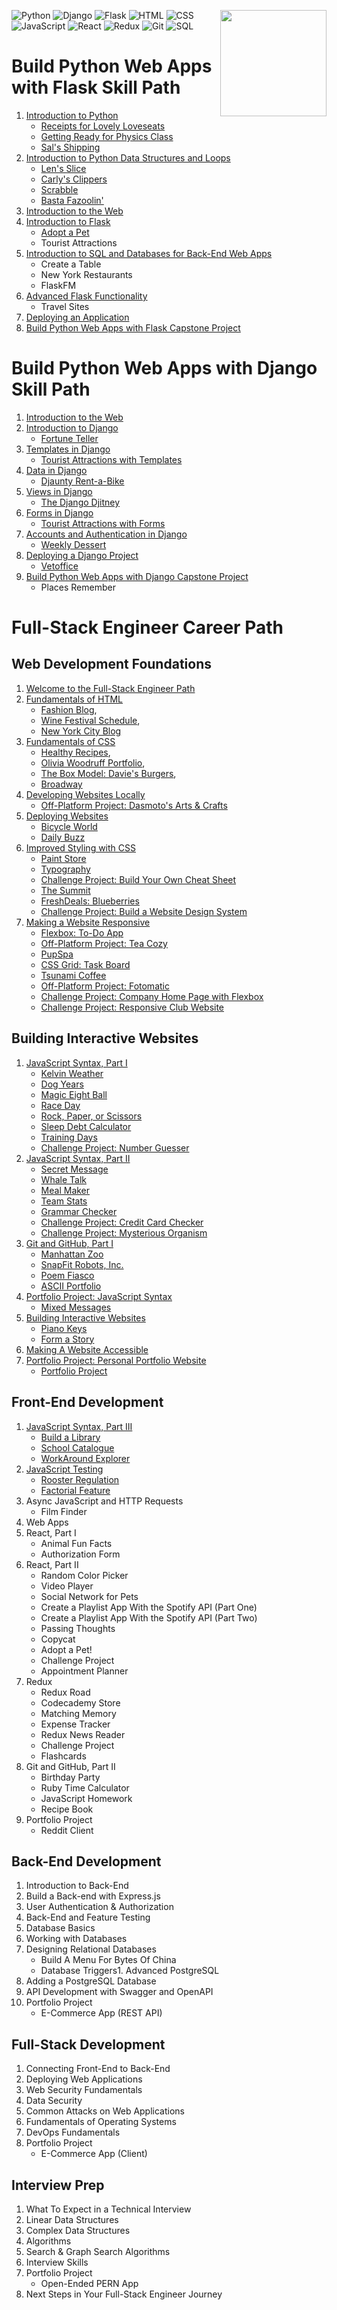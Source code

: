[<img src="https://github.com/Codecademy/learn-cpp/blob/master/logo.png" align="right" width=170;>](https://www.codecademy.com)

![Python](https://img.shields.io/badge/-Python-blue?style=flat-square&logo=python&logoColor=white)
![Django](https://img.shields.io/badge/-Django-green?style=flat-square&logo=django&logoColor=white)
![Flask](https://img.shields.io/badge/-Flask-lightgrey?style=flat-square&logo=flask&logoColor=white)
![HTML](https://img.shields.io/badge/-HTML-orange?style=flat-square&logo=html5&logoColor=white)
![CSS](https://img.shields.io/badge/-CSS-blueviolet?style=flat-square&logo=css3&logoColor=white)
![JavaScript](https://img.shields.io/badge/-JavaScript-yellow?style=flat-square&logo=javascript&logoColor=white)
![React](https://img.shields.io/badge/-React-blue?style=flat-square&logo=react&logoColor=white)
![Redux](https://img.shields.io/badge/-Redux-purple?style=flat-square&logo=redux&logoColor=white)
![Git](https://img.shields.io/badge/-Git-orange?style=flat-square&logo=git&logoColor=white)
![SQL](https://img.shields.io/badge/-SQL-lightgrey?style=flat-square&logo=sql&logoColor=white)

# Build Python Web Apps with Flask Skill Path

1. [Introduction to Python](flask-introduction-to-python)
    * [Receipts for Lovely Loveseats](flask-introduction-to-python/furniture-store.py)
    * [Getting Ready for Physics Class](flask-introduction-to-python/physics-class.py)
    * [Sal's Shipping](flask-introduction-to-python/shipping.py)
1. [Introduction to Python Data Structures and Loops](flask-python-data-structures-loops)
    * [Len's Slice](flask-python-data-structures-loops/lens-slice.py)
    * [Carly's Clippers](flask-python-data-structures-loops/carlys-clippers.py)
    * [Scrabble](flask-python-data-structures-loops/scrabble.py)
    * [Basta Fazoolin'](flask-python-data-structures-loops/basta-fazoolin.py)
1. [Introduction to the Web](flask-introduction-to-the-web)
1. [Introduction to Flask](introduction-to-flask)
    * [Adopt a Pet](introduction-to-flask/adopt-a-pet)
    * Tourist Attractions
1. [Introduction to SQL and Databases for Back-End Web Apps](flask-sql-databases)
    * Create a Table
    * New York Restaurants
    * FlaskFM
1. [Advanced Flask Functionality](flask-advanced-functionality)
    * Travel Sites
1. [Deploying an Application](flask-deploying)
1. [Build Python Web Apps with Flask Capstone Project](flask-capstone-project)

# Build Python Web Apps with Django Skill Path

1. [Introduction to the Web](django-introduction-to-the-web)
1. [Introduction to Django](introduction-to-django)
    * [Fortune Teller](introduction-to-django/fortuneteller)
1. [Templates in Django](templates-in-django)
    * [Tourist Attractions with Templates](templates-in-django/touristAttractions)
1. [Data in Django](data-in-django)
    * [Djaunty Rent-a-Bike](data-in-django/BikeRental)
1. [Views in Django](views-in-django)
    * [The Django Djitney](views-in-django/djangodjitney)
1. [Forms in Django](forms-in-django)
    * [Tourist Attractions with Forms](forms-in-django/touristAttractions)
1. [Accounts and Authentication in Django](accounts-and-authentication-in-django)
    * [Weekly Dessert](accounts-and-authentication-in-django/cafeteria)
1. [Deploying a Django Project](deploying-a-django-project)
    * [Vetoffice](deploying-a-django-project/djangovet)
1. [Build Python Web Apps with Django Capstone Project](django-capstone-project)
    * Places Remember

# Full-Stack Engineer Career Path

## Web Development Foundations

1. [Welcome to the Full-Stack Engineer Path](welcome-to-the-full-stack-engineer-path)
1. [Fundamentals of HTML](fundamentals-of-html)
    * [Fashion Blog](https://datttrian.github.io/codecademy/fundamentals-of-html/html-fashion-blog/index.html), 
    * [Wine Festival Schedule](https://datttrian.github.io/codecademy/fundamentals-of-html/html-wine-festival-schedule/index.html), 
    * [New York City Blog](https://datttrian.github.io/codecademy/fundamentals-of-html/semantic-html-nyc-blog/index.html)
1. [Fundamentals of CSS](fundamentals-of-css)
    * [Healthy Recipes](https://datttrian.github.io/codecademy/fundamentals-of-css/css-selectors-1/index.html), 
    * [Olivia Woodruff Portfolio](https://datttrian.github.io/codecademy/fundamentals-of-css/css-visual-rules-project/index.html), 
    * [The Box Model: Davie's Burgers](https://datttrian.github.io/codecademy/fundamentals-of-css/box-model-on/index.html), 
    * [Broadway](https://datttrian.github.io/codecademy/fundamentals-of-css/broadway-design/index.html)
1. [Developing Websites Locally](developing-websites-locally)
    * [Off-Platform Project: Dasmoto's Arts & Crafts](https://datttrian.github.io/codecademy/developing-websites-locally/dasmoto/index.html)
1. [Deploying Websites](deploying-websites)
    * [Bicycle World](deploying-websites/bicycle-world)
    * [Daily Buzz](deploying-websites/daily-buzz)
1. [Improved Styling with CSS](improved-styling-with-css)
    * [Paint Store](https://datttrian.github.io/codecademy/improved-styling-with-css/color-paint-store/index.html)
    * [Typography](https://datttrian.github.io/codecademy/improved-styling-with-css/typography-ii/index.html)
    * [Challenge Project: Build Your Own Cheat Sheet](https://datttrian.github.io/codecademy/improved-styling-with-css/independent-project-html-documentation/index.html)
    * [The Summit](https://datttrian.github.io/codecademy/improved-styling-with-css/links-buttons-prj/index.html)
    * [FreshDeals: Blueberries](https://datttrian.github.io/codecademy/improved-styling-with-css/ui-breadcrumb-proj/index.html)
    * [Challenge Project: Build a Website Design System](https://datttrian.github.io/codecademy/improved-styling-with-css/independent-project-web-design-system/index.html)
1. [Making a Website Responsive](making-a-website-responsive)
    * [Flexbox: To-Do App](https://datttrian.github.io/codecademy/making-a-website-responsive/flexbox-to---do-app/index.html)
    * [Off-Platform Project: Tea Cozy](https://datttrian.github.io/codecademy/making-a-website-responsive/tea-cozy/index.html)
    * [PupSpa](https://datttrian.github.io/codecademy/making-a-website-responsive/pupspa/index.html)
    * [CSS Grid: Task Board](https://datttrian.github.io/codecademy/making-a-website-responsive/css-grid-task-board/index.html)
    * [Tsunami Coffee](https://datttrian.github.io/codecademy/making-a-website-responsive/tsunami-coffee/index.html)
    * [Off-Platform Project: Fotomatic](https://datttrian.github.io/codecademy/making-a-website-responsive/f1-2-c1p1-fotomatic/index.html)
    * [Challenge Project: Company Home Page with Flexbox](https://datttrian.github.io/codecademy/making-a-website-responsive/company-page-with-flexbox/index.html)
    * [Challenge Project: Responsive Club Website](https://datttrian.github.io/codecademy/making-a-website-responsive/responsive-club-website/index.html) 

## Building Interactive Websites

1. [JavaScript Syntax, Part I](javascript-syntax-part-i)
    * [Kelvin Weather](javascript-syntax-part-i/kelvin-weather-javascript)
    * [Dog Years](javascript-syntax-part-i/dog-years-javascript)
    * [Magic Eight Ball](javascript-syntax-part-i/magic-eight-ball-1)
    * [Race Day](javascript-syntax-part-i/race-day)
    * [Rock, Paper, or Scissors](javascript-syntax-part-i/rock-paper-scissors-javascript)
    * [Sleep Debt Calculator](javascript-syntax-part-i/sleep-debt-calculator)
    * [Training Days](javascript-syntax-part-i/training-days)
    * [Challenge Project: Number Guesser](https://datttrian.github.io/codecademy/javascript-syntax-part-i/number-guesser-independent-practice/index.html)
1. [JavaScript Syntax, Part II](javascript-syntax-part-ii)
    * [Secret Message](javascript-syntax-part-ii/secret-message)
    * [Whale Talk](javascript-syntax-part-ii/whale-talk)
    * [Meal Maker](javascript-syntax-part-ii/meal-maker)
    * [Team Stats](javascript-syntax-part-ii/team-stats)
    * [Grammar Checker](javascript-syntax-part-ii/mini-linter)
    * [Challenge Project: Credit Card Checker](javascript-syntax-part-ii/credit-card-checker)
    * [Challenge Project: Mysterious Organism](javascript-syntax-part-ii/mysterious-organism)
1. [Git and GitHub, Part I](git-and-github-part-i)
    * [Manhattan Zoo](git-and-github-part-i/manhattan-zoo)
    * [SnapFit Robots, Inc.](git-and-github-part-i/snapfit-robots)
    * [Poem Fiasco](git-and-github-part-i/poem-fiasco)
    * [ASCII Portfolio](git-and-github-part-i/ascii-portfolio)
1. [Portfolio Project: JavaScript Syntax](portfolio-project-javascript-syntax)
    * [Mixed Messages](portfolio-project-javascript-syntax/mixed-messages)
1. [Building Interactive Websites](building-interactive-websites)
    * [Piano Keys](https://datttrian.github.io/codecademy/building-interactive-websites/piano-keys/index.html)
    * [Form a Story](https://datttrian.github.io/codecademy/building-interactive-websites/form-a-story/index.html)
1. [Making A Website Accessible](making-a-website-accessible)
1. [Portfolio Project: Personal Portfolio Website](portfolio-project-personal-portfolio-website)
    * [Portfolio Project](https://datttrian.github.io/codecademy/portfolio-project-personal-portfolio-website/portfolio-website/index.html)

## Front-End Development

1. [JavaScript Syntax, Part III](javascript-syntax-part-iii)
    * [Build a Library](javascript-syntax-part-iii/build-a-library)
    * [School Catalogue](javascript-syntax-part-iii/school-catalog)
    * [WorkAround Explorer](https://datttrian.github.io/codecademy/javascript-syntax-part-iii/es6-modules-workaround/index.html)
1. [JavaScript Testing](javascript-testing)
    * [Rooster Regulation](javascript-testing/rooster-regulation)
    * [Factorial Feature](javascript-testing/factorial)
1. Async JavaScript and HTTP Requests
    * Film Finder
1. Web Apps
1. React, Part I
    * Animal Fun Facts
    * Authorization Form
1. React, Part II
    * Random Color Picker
    * Video Player
    * Social Network for Pets
    * Create a Playlist App With the Spotify API (Part One)
    * Create a Playlist App With the Spotify API (Part Two)
    * Passing Thoughts
    * Copycat
    * Adopt a Pet!
    * Challenge Project
    * Appointment Planner
1. Redux
    * Redux Road
    * Codecademy Store
    * Matching Memory
    * Expense Tracker
    * Redux News Reader
    * Challenge Project
    * Flashcards
1. Git and GitHub, Part II
    * Birthday Party
    * Ruby Time Calculator
    * JavaScript Homework
    * Recipe Book
1. Portfolio Project
    * Reddit Client

## Back-End Development

1. Introduction to Back-End
1. Build a Back-end with Express.js
1. User Authentication &amp; Authorization
1. Back-End and Feature Testing
1. Database Basics
1. Working with Databases
1. Designing Relational Databases
    * Build A Menu For Bytes Of China
    * Database Triggers1. Advanced PostgreSQL
1. Adding a PostgreSQL Database
1. API Development with Swagger and OpenAPI
1. Portfolio Project
    * E-Commerce App (REST API)

## Full-Stack Development

1. Connecting Front-End to Back-End
1. Deploying Web Applications
1. Web Security Fundamentals
1. Data Security
1. Common Attacks on Web Applications
1. Fundamentals of Operating Systems
1. DevOps Fundamentals
1. Portfolio Project
    * E-Commerce App (Client)

## Interview Prep

1. What To Expect in a Technical Interview
1. Linear Data Structures
1. Complex Data Structures
1. Algorithms
1. Search &amp; Graph Search Algorithms
1. Interview Skills
1. Portfolio Project
    * Open-Ended PERN App
1. Next Steps in Your Full-Stack Engineer Journey